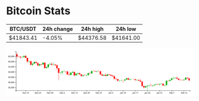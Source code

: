 # Bitcoin Stats

BTC/USDT|24h change|24h high|24h low|
|---|---|---|---|
|$41843.41|-4.05%|$44376.58|$41641.00|

<img src="./chart.svg">
